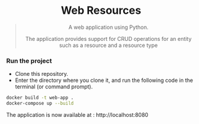 <h1 id="covid19_scenarios" align="center">
  Web Resources
</h1>

<blockquote align="center">
A web application using Python.

The application provides support for CRUD operations for an entity such as a resource and a resource type
</blockquote>

### Run the project

* Clone this repository.
* Enter the directory where you clone it, and run the following code in the terminal (or command prompt).
```sh
docker build -t web-app .
docker-compose up --build
```
The application is now available at : http://localhost:8080
